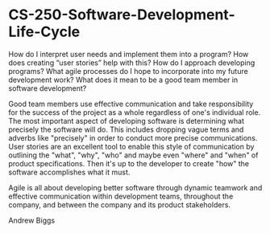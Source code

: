 # CS-250-Software-Development-Life-Cycle

How do I interpret user needs and implement them into a program? How does creating “user stories” help with this?
How do I approach developing programs? What agile processes do I hope to incorporate into my future development work?
What does it mean to be a good team member in software development?

  Good team members use effective communication and take responsibility for the success of the project as a whole regardless of one's
individual role. The most important aspect of developing software is determining what precisely the software will do. This includes
dropping vague terms and adverbs like "precisely" in order to conduct more precise communications. User stories are an excellent tool 
to enable this style of communication by outlining the "what", "why", "who" and maybe even "where" and "when" of product specifications.
Then it's up to the developer to create "how" the software accomplishes what it must.

  Agile is all about developing better software through dynamic teamwork and effective communication within development teams, throughout the
company, and between the company and its product stakeholders.

Andrew Biggs
